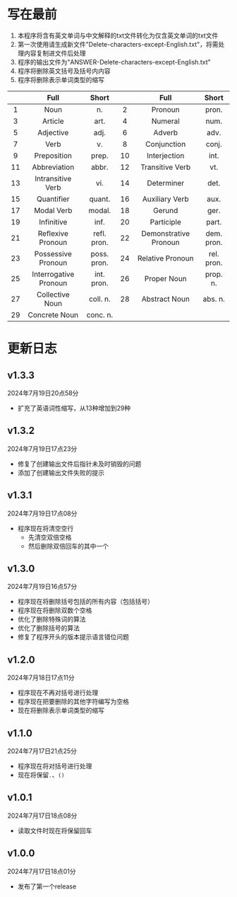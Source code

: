 # 写在最前

1. 本程序将含有英文单词与中文解释的txt文件转化为仅含英文单词的txt文件
2. 第一次使用请生成新文件"Delete-characters-except-English.txt"，将需处理内容复制进文件后处理
3. 程序的输出文件为"ANSWER-Delete-characters-except-English.txt"
4. 程序将删除英文括号及括号内内容
5. 程序将删除表示单词类型的缩写

|    |         Full          |    Short    |    |         Full          |   Short    |
|:--:|:---------------------:|:-----------:|:--:|:---------------------:|:----------:|
| 1  |         Noun          |     n.      | 2  |        Pronoun        |   pron.    |
| 3  |        Article        |    art.     | 4  |        Numeral        |    num.    |
| 5  |       Adjective       |    adj.     | 6  |        Adverb         |    adv.    |
| 7  |         Verb          |     v.      | 8  |      Conjunction      |   conj.    |
| 9  |      Preposition      |    prep.    | 10 |     Interjection      |    int.    |
| 11 |     Abbreviation      |    abbr.    | 12 |    Transitive Verb    |    vt.     |
| 13 |   Intransitive Verb   |     vi.     | 14 |      Determiner       |    det.    |
| 15 |      Quantifier       |   quant.    | 16 |    Auxiliary Verb     |    aux.    |
| 17 |      Modal Verb       |   modal.    | 18 |        Gerund         |    ger.    |
| 19 |      Infinitive       |    inf.     | 20 |      Participle       |   part.    |
| 21 |   Reflexive Pronoun   | refl. pron. | 22 | Demonstrative Pronoun | dem. pron. |
| 23 |  Possessive Pronoun   | poss. pron. | 24 |   Relative Pronoun    | rel. pron. |
| 25 | Interrogative Pronoun | int. pron.  | 26 |      Proper Noun      |  prop. n.  |
| 27 |    Collective Noun    |  coll. n.   | 28 |     Abstract Noun     |  abs. n.   |
| 29 |     Concrete Noun     |  conc. n.   |    |                       |            |

# 更新日志

## v1.3.3

2024年7月19日20点58分

- 扩充了英语词性缩写，从13种增加到29种

## v1.3.2

2024年7月19日17点23分

- 修复了创建输出文件后指针未及时销毁的问题
- 添加了创建输出文件失败的提示

## v1.3.1

2024年7月19日17点08分

- 程序现在将清空空行
	- 先清空双倍空格
	- 然后删除双倍回车的其中一个

## v1.3.0

2024年7月19日16点57分

- 程序现在将删除括号包括的所有内容（包括括号）
- 程序现在将删除双数个空格
- 优化了删除特殊词的算法
- 优化了删除括号的算法
- 修复了程序开头的版本提示语言错位问题

## v1.2.0

2024年7月18日17点11分

- 程序现在不再对括号进行处理
- 程序现在把要删除的其他字符编写为空格
- 现在将删除表示单词类型的缩写

## v1.1.0

2024年7月17日21点25分

- 程序现在将对括号进行处理
- 现在将保留```.```、```()```

## v1.0.1

2024年7月17日18点08分

- 读取文件时现在将保留回车

## v1.0.0

2024年7月17日18点01分

- 发布了第一个release
